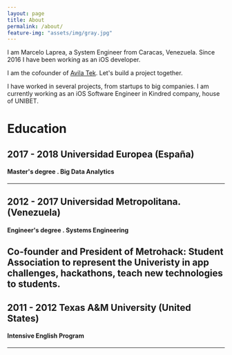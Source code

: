 ```yaml
---
layout: page
title: About
permalink: /about/
feature-img: "assets/img/gray.jpg"
---
```


I am Marcelo Laprea, a System Engineer from Caracas, Venezuela. Since 2016 I have been working as an iOS developer.

I am the cofounder of <a href="https://avilatek.co/" target="_blank">Avila Tek</a>. Let's build a project together.

I have worked in several projects, from startups to big companies. I am currently working as an iOS Software Engineer in Kindred company, house of UNIBET.
 
# Education

## **2017 - 2018** Universidad Europea (España)
#### Master's degree . Big Data Analytics
---

## **2012 - 2017**  Universidad Metropolitana. (Venezuela)
#### Engineer's degree . Systems Engineering
Co-founder and President of Metrohack: Student Association to represent the Univeristy in app challenges, hackathons, teach new technologies to students.
---

## **2011 - 2012** Texas A&M University (United States)
#### Intensive English Program

---






